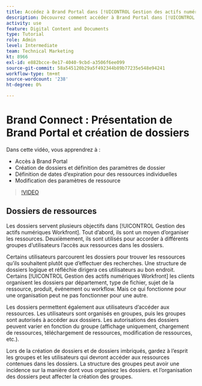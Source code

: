 ```yaml
---
title: Accédez à Brand Portal dans [!UICONTROL Gestion des actifs numériques Workfront]
description: Découvrez comment accéder à Brand Portal dans [!UICONTROL Gestion des actifs numériques Workfront], créez des dossiers, définissez des dates d’expiration pour chaque ressource et modifiez les paramètres de la ressource.
activity: use
feature: Digital Content and Documents
type: Tutorial
role: Admin
level: Intermediate
team: Technical Marketing
kt: 8966
exl-id: e882bcce-0e17-4040-9cbd-a3506f6ee099
source-git-commit: 58a545120b29a5f492344b89b77235e548e94241
workflow-type: tm+mt
source-wordcount: '238'
ht-degree: 0%

---
```


# Brand Connect : Présentation de Brand Portal et création de dossiers

Dans cette vidéo, vous apprendrez à :

* Accès à Brand Portal
* Création de dossiers et définition des paramètres de dossier
* Définition de dates d’expiration pour des ressources individuelles
* Modification des paramètres de ressource

>[!VIDEO](https://video.tv.adobe.com/v/335229/?quality=12)

## Dossiers de ressources

Les dossiers servent plusieurs objectifs dans [!UICONTROL Gestion des actifs numériques Workfront]. Tout d’abord, ils sont un moyen d’organiser les ressources. Deuxièmement, ils sont utilisés pour accorder à différents groupes d’utilisateurs l’accès aux ressources dans les dossiers.

Certains utilisateurs parcourent les dossiers pour trouver les ressources qu’ils souhaitent plutôt que d’effectuer des recherches. Une structure de dossiers logique et réfléchie dirigera ces utilisateurs au bon endroit. Certains [!UICONTROL Gestion des actifs numériques Workfront] les clients organisent les dossiers par département, type de fichier, sujet de la ressource, produit, événement ou workflow. Mais ce qui fonctionne pour une organisation peut ne pas fonctionner pour une autre.

Les dossiers permettent également aux utilisateurs d’accéder aux ressources. Les utilisateurs sont organisés en groupes, puis les groupes sont autorisés à accéder aux dossiers. Les autorisations des dossiers peuvent varier en fonction du groupe (affichage uniquement, chargement de ressources, téléchargement de ressources, modification de ressources, etc.).

Lors de la création de dossiers et de dossiers imbriqués, gardez à l’esprit les groupes et les utilisateurs qui devront accéder aux ressources contenues dans les dossiers. La structure des groupes peut avoir une incidence sur la manière dont vous organisez les dossiers. et l’organisation des dossiers peut affecter la création des groupes.
